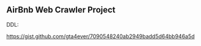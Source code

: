 
## AirBnb Web Crawler Project

DDL:

https://gist.github.com/gta4ever/7090548240ab2949badd5d64bb946a5d